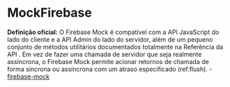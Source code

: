 # MockFirebase

**Definição oficial:** O Firebase Mock é compatível com a API JavaScript do lado do cliente e a API Admin do lado do servidor, além de um pequeno conjunto de métodos utilitários documentados totalmente na Referência da API . Em vez de fazer uma chamada de servidor que seja realmente assíncrona, o Firebase Mock permite acionar retornos de chamada de forma síncrona ou assíncrona com um atraso especificado (ref.flush). - [firebase-mock][1]

[1]: https://soumak77.github.io/firebase-mock/ 
[2]: https://firebase.blog/posts/2015/04/end-to-end-testing-with-firebase-server_16

